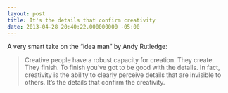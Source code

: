 ```yaml
---
layout: post
title: It's the details that confirm creativity
date: 2013-04-28 20:40:22.000000000 -05:00
---
```

<p>A very smart take on the &#8220;idea man&#8221; by Andy Rutledge:</p>

<blockquote>
<p>Creative people have a robust capacity for creation. They create. They finish. To finish you’ve got to be good with the details. In fact, creativity is the ability to clearly perceive details that are invisible to others. It’s the details that confirm the creativity.</p>
</blockquote>
